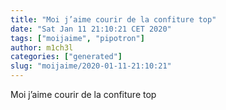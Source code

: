 ```yaml
---
title: "Moi j’aime courir de la confiture top"
date: "Sat Jan 11 21:10:21 CET 2020"
tags: ["moijaime", "pipotron"]
author: m1ch3l
categories: ["generated"]
slug: "moijaime/2020-01-11-21:10:21"
---
```


Moi j’aime courir de la confiture top
